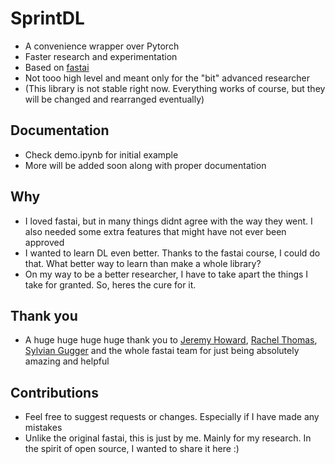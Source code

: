 # SprintDL

- A convenience wrapper over Pytorch
- Faster research and experimentation
- Based on [fastai](https://github.com/fastai)
- Not tooo high level and meant only for the "bit" advanced researcher
- (This library is not stable right now. Everything works of course, but they will be changed and rearranged eventually)

## Documentation
- Check demo.ipynb for initial example
- More will be added soon along with proper documentation

## Why
- I loved fastai, but in many things didnt agree with the way they went. I also needed some extra features that might have not ever been approved
- I wanted to learn DL even better. Thanks to the fastai course, I could do that. What better way to learn than make a whole library?
- On my way to be a better researcher, I have to take apart the things I take for granted. So, heres the cure for it.

## Thank you
- A huge huge huge huge thank you to [Jeremy Howard](https://scholar.google.com/scholar?q=jeremy%20howard), [Rachel Thomas](https://scholar.google.com/scholar?hl=en&as_sdt=0%2C5&q=rachel+thomas&btnG=&oq=rachel+th), [Sylvian Gugger](https://scholar.google.com/scholar?hl=en&as_sdt=0%2C5&q=S+gugger&btnG=) and the whole fastai team for just being absolutely amazing and helpful

## Contributions
- Feel free to suggest requests or changes. Especially if I have made any mistakes
- Unlike the original fastai, this is just by me. Mainly for my research. In the spirit of open source, I wanted to share it here :)
